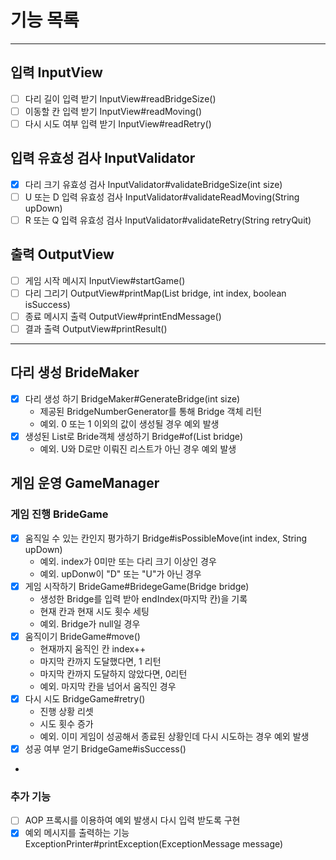 # 기능 목록

---
## 입력 InputView
- [ ] 다리 길이 입력 받기 InputView#readBridgeSize()
- [ ] 이동할 칸 입력 받기 InputView#readMoving()
- [ ] 다시 시도 여부 입력 받기 InputView#readRetry()

## 입력 유효성 검사 InputValidator
- [x] 다리 크기 유효성 검사 InputValidator#validateBridgeSize(int size)
- [ ] U 또는 D 입력 유효성 검사 InputValidator#validateReadMoving(String upDown)
- [ ] R 또는 Q 입력 유효성 검사 InputValidator#validateRetry(String retryQuit)

## 출력 OutputView
- [ ] 게임 시작 메시지 InputView#startGame()
- [ ] 다리 그리기 OutputView#printMap(List<String> bridge, int index, boolean isSuccess)
- [ ] 종료 메시지 출력 OutputView#printEndMessage()
- [ ] 결과 출력 OutputView#printResult()

---
## 다리 생성 BrideMaker
- [x] 다리 생성 하기 BridgeMaker#GenerateBridge(int size)
    - 제공된 BridgeNumberGenerator를 통해 Bridge 객체 리턴
    - 예외. 0 또는 1 이외의 값이 생성될 경우 예외 발생
- [x] 생성된 List로 Bride객체 생성하기 Bridge#of(List<String> bridge)
  - 예외. U와 D로만 이뤄진 리스트가 아닌 경우 예외 발생
        
## 게임 운영 GameManager

        
### 게임 진행 BrideGame
- [x] 움직일 수 있는 칸인지 평가하기 Bridge#isPossibleMove(int index, String upDown)
  - 예외. index가 0미만 또는 다리 크기 이상인 경우
  - 예외. upDonw이 "D" 또는 "U"가 아닌 경우
- [x] 게임 시작하기 BrideGame#BridegeGame(Bridge bridge)
  - 생성한 Bridge를 입력 받아 endIndex(마지막 칸)을 기록
  - 현재 칸과 현재 시도 횟수 세팅
  - 예외. Bridge가 null일 경우
- [x] 움직이기 BrideGame#move()
  - 현재까지 움직인 칸 index++
  - 마지막 칸까지 도달했다면, 1 리턴
  - 마지막 칸까지 도달하지 않았다면, 0리턴
  - 예외. 마지막 칸을 넘어서 움직인 경우
- [X] 다시 시도 BridgeGame#retry()
  - 진행 상황 리셋
  - 시도 횟수 증가
  - 예외. 이미 게임이 성공해서 종료된 상황인데 다시 시도하는 경우 예외 발생
- [x] 성공 여부 얻기 BridgeGame#isSuccess()
- 
### 추가 기능
- [ ] AOP 프록시를 이용하여 예외 발생시 다시 입력 받도록 구현
- [x] 예외 메시지를 출력하는 기능 ExceptionPrinter#printException(ExceptionMessage message)